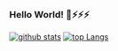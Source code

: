### Hello World! 👋⚡⚡⚡


 [![github stats](https://github-readme-stats.vercel.app/api?username=bingbingpa&show_icons=true&count_private=true)]()
 [![top Langs](https://github-readme-stats.vercel.app/api/top-langs/?username=bingbingpa&layout=compact)]()
 
<!--[![blog](https://img.shields.io/badge/blog-bingbingpa.github.io-blue)](https://bingbingpa.github.io/) -->

<!--<img align='left' src="https://github-readme-stats.vercel.app/api/top-langs/?username=bingbingpa&layout=compact">-->

<!--<img align='left' src="https://github-readme-stats.vercel.app/api?username=bingbingpa&show_icons=true"> -->

<!--
**bingbingpa/bingbingpa** is a ✨ _special_ ✨ repository because its `README.md` (this file) appears on your GitHub profile.

Here are some ideas to get you started:

- 🔭 I’m currently working on ...
- 🌱 I’m currently learning ...
- 👯 I’m looking to collaborate on ...
- 🤔 I’m looking for help with ...
- 💬 Ask me about ...
- 📫 How to reach me: ...
- 😄 Pronouns: ...
- ⚡ Fun fact: ...
-->
